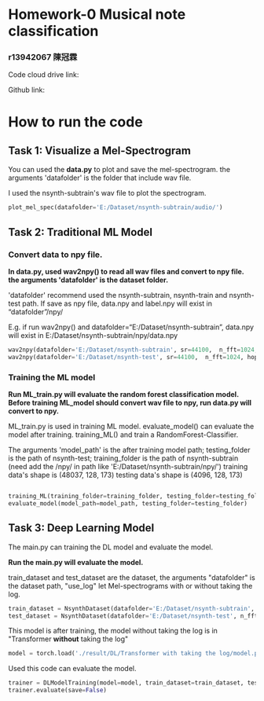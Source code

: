 # Homework-0 Musical note classification

### r13942067 陳冠霖

Code cloud drive link:

Github link:

# How to run the code

## Task 1: Visualize a Mel-Spectrogram
You can used the **data.py** to plot and save the mel-spectrogram. the arguments 'datafolder' is the folder that include wav file.

I used the nsynth-subtrain's wav file to plot the spectrogram.
```python
plot_mel_spec(datafolder='E:/Dataset/nsynth-subtrain/audio/')
```

## Task 2: Traditional ML Model
### Convert data to npy file.
**In data.py, used wav2npy() to read all wav files and convert to npy file. the arguments 'datafolder' is the dataset folder.**

'datafolder' recommend used the nsynth-subtrain, nsynth-train and nsynth-test path. If save as npy file, data.npy and label.npy will exist in “datafolder”/npy/ 

E.g. if run wav2npy() and datafolder=“E:/Dataset/nsynth-subtrain”, data.npy will exist in E:/Dataset/nsynth-subtrain/npy/data.npy
```python
wav2npy(datafolder='E:/Dataset/nsynth-subtrain', sr=44100,  n_fft=1024, hop_length=1024)
wav2npy(datafolder='E:/Dataset/nsynth-test', sr=44100,  n_fft=1024, hop_length=1024)
```

### Training the ML model
**Run ML_train.py will evaluate the random forest classification model. Before training ML_model should convert wav file to npy, run data.py will convert to npy.**

ML_train.py is used in training ML model. evaluate_model() can evaluate the model after training.
training_ML() and train a RandomForest-Classifier.

The arguments 'model_path' is the after training model path; testing_folder is the path of nsynth-test; training_folder is the path of nsynth-subtrain
(need add the /npy/ in path like 'E:/Dataset/nsynth-subtrain/npy/')
training data's shape is (48037, 128, 173)
testing data's shape is (4096, 128, 173)
```python

training_ML(training_folder=training_folder, testing_folder=testing_folder)
evaluate_model(model_path=model_path, testing_folder=testing_folder)
```

## Task 3: Deep Learning Model
The main.py can training the DL model and evaluate the model. 

**Run the main.py will evaluate the model.**

train_dataset and test_dataset are the dataset, the arguments "datafolder" is the dataset path, "use_log" let Mel-spectrograms with or without taking the log.

```python
train_dataset = NsynthDataset(datafolder='E:/Dataset/nsynth-subtrain', n_fft=1024, win_length=256, hop_length=1024, use_log=True)
test_dataset = NsynthDataset(datafolder='E:/Dataset/nsynth-test', n_fft=1024, win_length=256, hop_length=1024, use_log=True)
```
This model is after training, the model without taking the log is in "Transformer **without** taking the log"
```python
model = torch.load('./result/DL/Transformer with taking the log/model.pth')
```
Used this code can evaluate the model.
```python
trainer = DLModelTraining(model=model, train_dataset=train_dataset, test_dataset=test_dataset)
trainer.evaluate(save=False)
```
